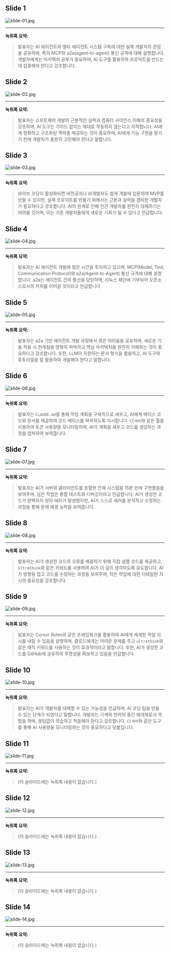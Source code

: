 ## Slide 1
![slide-01.jpg](images/slide-01.jpg)

---

**녹취록 요약:**
> 발표자는 AI 에이전트와 멀티 에이전트 시스템 구축에 대한 실제 개발자의 관점을 공유하며, 특히 MCP와 a2a(agent-to-agent) 통신 규격에 대해 설명합니다. 개발자에게는 아키텍처 공부가 중요하며, AI 도구를 활용하여 프로덕트를 만드는 데 집중해야 한다고 강조합니다.

## Slide 2
![slide-02.jpg](images/slide-02.jpg)

---

**녹취록 요약:**
> 발표자는 소프트웨어 개발의 근본적인 실력과 컴퓨터 사이언스 이해의 중요성을 강조하며, AI 도구는 가이드 없이는 제대로 작동하지 않는다고 지적합니다. AI에게 명확하고 구조화된 맥락을 제공하는 것이 중요하며, AI에게 기능 구현을 맡기기 전에 개발자가 충분히 고민해야 한다고 말합니다.

## Slide 3
![slide-03.jpg](images/slide-03.jpg)

---

**녹취록 요약:**
> 바이브 코딩이 활성화되면 비전공자나 비개발자도 쉽게 개발에 입문하여 MVP를 만들 수 있지만, 실제 프로덕트를 만들기 위해서는 근본과 실력을 겸비한 개발자가 필요하다고 강조합니다. AI의 한계로 인해 인간 개발자를 완전히 대체하기는 어려울 것이며, 이는 기존 개발자들에게 새로운 기회가 될 수 있다고 언급합니다.

## Slide 4
![slide-04.jpg](images/slide-04.jpg)

---

**녹취록 요약:**
> 발표자는 AI 에이전트 개발에 많은 시간을 투자하고 있으며, MCP(Model, Tool, Communication Protocol)와 a2a(Agent-to-Agent) 통신 규격에 대해 설명합니다. a2a는 에이전트 간의 통신을 담당하며, 리눅스 재단에 기부되어 오픈소스로서의 지위를 이어갈 것이라고 언급합니다.

## Slide 5
![slide-05.jpg](images/slide-05.jpg)

---

**녹취록 요약:**
> 발표자는 a2a 기반 에이전트 개발 과정에서 겪은 어려움을 공유하며, 새로운 기술 적용 시 한계점을 명확히 파악하고 핵심 아키텍처를 완전히 이해하는 것이 중요하다고 강조합니다. 또한, LLM이 지원하는 문서 형식을 활용하고, AI 도구와 튜토리얼을 잘 활용하여 개발해야 한다고 말합니다.

## Slide 6
![slide-06.jpg](images/slide-06.jpg)

---

**녹취록 요약:**
> 발표자는 `CLAUDE.md`를 통해 작업 계획을 구체적으로 세우고, AI에게 베이스 코드와 문서를 제공하여 코드 베이스를 파악하도록 지시합니다. `CC세바`와 같은 툴을 사용하여 토큰 사용량을 모니터링하며, AI가 계획을 세우고 코드를 생성하는 과정을 캡처하여 보여줍니다.

## Slide 7
![slide-07.jpg](images/slide-07.jpg)

---

**녹취록 요약:**
> 발표자는 AI가 서버와 클라이언트를 포함한 전체 시스템을 15분 만에 구현했음을 보여주며, 남은 작업은 통합 테스트와 디버깅이라고 언급합니다. AI가 생성한 코드가 완벽하지 않아 에러가 발생했지만, AI가 스스로 에러를 분석하고 수정하는 과정을 통해 문제 해결 능력을 보여줍니다.

## Slide 8
![slide-08.jpg](images/slide-08.jpg)

---

**녹취록 요약:**
> 발표자는 AI가 생성한 코드의 오류를 해결하기 위해 직접 샘플 코드를 제공하고, `ultrathink`와 같은 키워드를 사용하여 AI가 더 깊이 생각하도록 유도합니다. AI가 방향을 잡고 코드를 수정하는 과정을 보여주며, 작은 작업에 대한 디테일한 지시의 중요성을 강조합니다.

## Slide 9
![slide-09.jpg](images/slide-09.jpg)

---

**녹취록 요약:**
> 발표자는 Cursor Rules와 같은 프레임워크를 활용하여 AI에게 세세한 작업 지시를 내릴 수 있음을 설명하며, 클로드에게는 어려운 문제를 주고 `ultrathink`와 같은 매직 키워드를 사용하는 것이 효과적이라고 말합니다. 또한, AI가 생성한 코드를 GitHub에 공유하여 투명성을 확보하고 있음을 언급합니다.

## Slide 10
![slide-10.jpg](images/slide-10.jpg)

---

**녹취록 요약:**
> 발표자는 AI가 개발자를 대체할 수 있는 가능성을 언급하며, AI 코딩 팀을 만들 수 있는 단계가 되었다고 말합니다. 개발자는 기계와 언어의 중간 매개체로서 역할을 하며, 끊임없이 학습하고 적응해야 한다고 강조합니다. `CC세바`와 같은 도구를 통해 AI 사용량을 모니터링하는 것이 중요하다고 덧붙입니다.

## Slide 11
![slide-11.jpg](images/slide-11.jpg)

---

**녹취록 요약:**
> (이 슬라이드에는 녹취록 내용이 없습니다.)

## Slide 12
![slide-12.jpg](images/slide-12.jpg)

---

**녹취록 요약:**
> (이 슬라이드에는 녹취록 내용이 없습니다.)

## Slide 13
![slide-13.jpg](images/slide-13.jpg)

---

**녹취록 요약:**
> (이 슬라이드에는 녹취록 내용이 없습니다.)

## Slide 14
![slide-14.jpg](images/slide-14.jpg)

---

**녹취록 요약:**
> (이 슬라이드에는 녹취록 내용이 없습니다.)